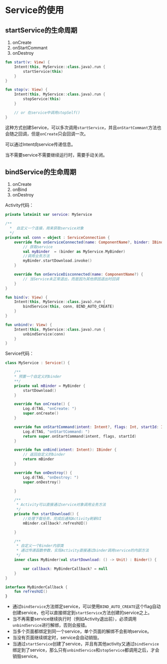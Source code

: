 # Service的使用


<!--more-->

## startService的生命周期

1. onCreate
2. onStartCommant
3. onDestroy

```kotlin
fun start(v: View) {
    Intent(this, MyService::class.java).run {
        startService(this)
    }
}

fun stop(v: View) {
    Intent(this, MyService::class.java).run {
        stopService(this)
    }

    // or 在service中调用stopSelf()
}
```

这种方式创建Service，可以多次调用`startService`，并且`onStartCommant`方法也会随之回调，但是`onCreate`只会回调一次。

可以通过Intent向service传递信息。

当不需要service不需要继续运行时，需要手动关闭。

## bindService的生命周期

1. onCreate
2. onBind
3. onDestroy

Activity代码：

```kotlin 
private lateinit var service: MyService

/**
  *  自定义一个连接，用来获取service对象
  */
private val conn = object : ServiceConnection {
    override fun onServiceConnected(name: ComponentName?, binder: IBinder) {
        // 获取service
        val myBinder  = (binder as MyService.MyBinder)
        //调用业务方法
        myBinder.startDownload.invoke()
    }

    override fun onServiceDisconnected(name: ComponentName?) {
        // 当Service未正常退出，而是因为其他原因退出时回调
    }
}

fun bind(v: View) {
    Intent(this, MyService::class.java).run {
        bindService(this, conn, BIND_AUTO_CREATE)
    }
}

fun unbind(v: View) {
    Intent(this, MyService::class.java).run {
        unbindService(conn)
    }
}
```

Service代码：

```kotlin
class MyService : Service() {

    /**
    * 预置一个自定义的binder
    **/
    private val mBinder = MyBinder {
        startDownload()
    }

    override fun onCreate() {
        Log.d(TAG, "onCreate: ")
        super.onCreate()
    }

    override fun onStartCommand(intent: Intent?, flags: Int, startId: Int): Int {
        Log.d(TAG, "onStartCommand: ")
        return super.onStartCommand(intent, flags, startId)
    }

    override fun onBind(intent: Intent): IBinder {
        // 返回自定义的binder
        return mBinder
    }

    override fun onDestroy() {
        Log.d(TAG, "onDestroy: ")
        super.onDestroy()

    }

    /**
     * Activity可以直接通过service对象调用业务方法
     */
    private fun startDownload() {
        //处理下载任务，完成后通知Activity刷新UI
        mBinder.callback?.refreshUI()

    }

    /**
     * 自定义一个Binder内部类
     * 通过传递函数参数，实现Activity直接通过binder调用service的内部方法
     */
    inner class MyBinder(val startDownload: () -> Unit) : Binder() {

        var callback: MyBinderCallback? = null
    }
}

interface MyBinderCallback {
    fun refreshUI()
}
```

- 通过`bindService`方法绑定service，可以使用`BIND_AUTO_CREATE`这个flag自动创建service，也可以直接绑定到`startService`方法创建的service之上。
- 当不再需要service继续执行时（例如Activity退出前），必须调用`unbindService`进行解绑，否则会报错。
- 当多个页面都绑定到同一个service，单个页面的解绑不会影响service。
- 当没有页面继续绑定时，service会自动销毁。
- 当通过`startService`创建了service，并且有其他activity又通过`bindService`绑定到了service，那么只有`unbindService`和`stopService`都调用之后，才会销毁service。
